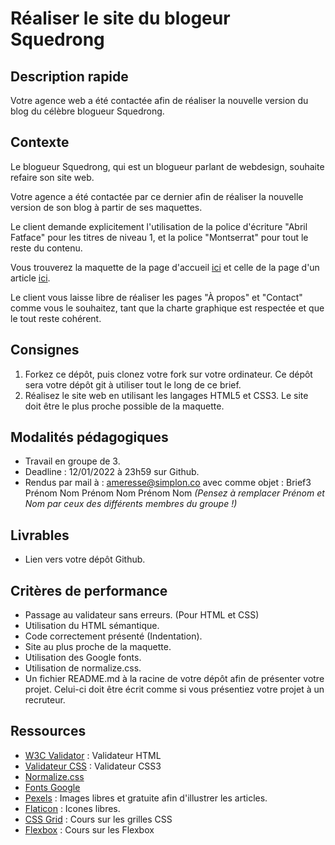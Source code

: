 # Réaliser le site du blogeur Squedrong

## Description rapide

Votre agence web a été contactée afin de réaliser la nouvelle version du blog du célèbre blogueur Squedrong.

## Contexte

Le blogueur Squedrong, qui est un blogueur parlant de webdesign, souhaite refaire son site web.

Votre agence a été contactée par ce dernier afin de réaliser la nouvelle version de son blog à partir de ses maquettes.

Le client demande explicitement l'utilisation de la police d'écriture "Abril Fatface" pour les titres de niveau 1, et la police "Montserrat" pour tout le reste du contenu.

Vous trouverez la maquette de la page d'accueil [ici](Ressources/Blog-accueil.pdf) et celle de la page d'un article [ici](Ressources/Blog-post.pdf).

Le client vous laisse libre de réaliser les pages "À propos" et "Contact" comme vous le souhaitez, tant que la charte graphique est respectée et que le tout reste cohérent.

## Consignes

1. Forkez ce dépôt, puis clonez votre fork sur votre ordinateur. Ce dépôt sera votre dépôt git à utiliser tout le long de ce brief.
2. Réalisez le site web en utilisant les langages HTML5 et CSS3. Le site doit être le plus proche possible de la maquette.

## Modalités pédagogiques

- Travail en groupe de 3.
- Deadline : 12/01/2022 à 23h59 sur Github.
- Rendus par mail à : ameresse@simplon.co avec comme objet : Brief3 Prénom Nom Prénom Nom Prénom Nom *(Pensez à remplacer Prénom et Nom par ceux des différents membres du groupe !)*

## Livrables

- Lien vers votre dépôt Github.


## Critères de performance

- Passage au validateur sans erreurs. (Pour HTML et CSS)
- Utilisation du HTML sémantique.
- Code correctement présenté (Indentation).
- Site au plus proche de la maquette.
- Utilisation des Google fonts.
- Utilisation de normalize.css.
- Un fichier README.md à la racine de votre dépôt afin de présenter votre projet. Celui-ci doit être écrit comme si vous présentiez votre projet à un recruteur.

## Ressources

- [W3C Validator](https://validator.w3.org/) : Validateur HTML
- [Validateur CSS](https://jigsaw.w3.org/css-validator/) : Validateur CSS3
- [Normalize.css](https://github.com/necolas/normalize.css)
- [Fonts Google](https://fonts.google.com)
- [Pexels](https://www.pexels.com/fr-fr/) : Images libres et gratuite afin d'illustrer les articles.
- [Flaticon](https://www.flaticon.com/fr/) : Icones libres.
- [CSS Grid](https://www.youtube.com/watch?v=2H602-zG62w) : Cours sur les grilles CSS
- [Flexbox](https://www.youtube.com/watch?v=LNqBKTeeiWo) : Cours sur les Flexbox




